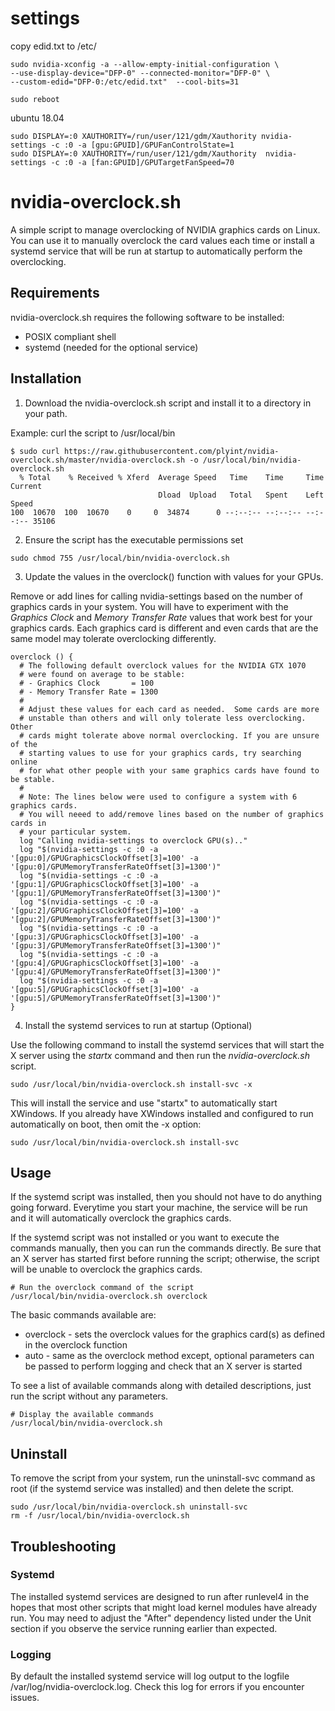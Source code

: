 # settings
copy edid.txt to /etc/
```
sudo nvidia-xconfig -a --allow-empty-initial-configuration \
--use-display-device="DFP-0" --connected-monitor="DFP-0" \
--custom-edid="DFP-0:/etc/edid.txt"  --cool-bits=31

sudo reboot
```
ubuntu 18.04
```
sudo DISPLAY=:0 XAUTHORITY=/run/user/121/gdm/Xauthority nvidia-settings -c :0 -a [gpu:GPUID]/GPUFanControlState=1
sudo DISPLAY=:0 XAUTHORITY=/run/user/121/gdm/Xauthority  nvidia-settings -c :0 -a [fan:GPUID]/GPUTargetFanSpeed=70
```

# nvidia-overclock.sh

A simple script to manage overclocking of NVIDIA graphics cards on Linux.  You can use it to manually overclock the card values each time or install a systemd service that will be run at startup to automatically perform the overclocking.

## Requirements

nvidia-overclock.sh requires the following software to be installed:

* POSIX compliant shell
* systemd (needed for the optional service)

## Installation

1. Download the nvidia-overclock.sh script and install it to a directory in your path.

Example: curl the script to /usr/local/bin
```
$ sudo curl https://raw.githubusercontent.com/plyint/nvidia-overclock.sh/master/nvidia-overclock.sh -o /usr/local/bin/nvidia-overclock.sh
  % Total    % Received % Xferd  Average Speed   Time    Time     Time  Current
                                 Dload  Upload   Total   Spent    Left  Speed
100  10670  100  10670    0     0  34874      0 --:--:-- --:--:-- --:--:-- 35106
```

2. Ensure the script has the executable permissions set
```
sudo chmod 755 /usr/local/bin/nvidia-overclock.sh
```

3. Update the values in the overclock() function with values for your GPUs. 

Remove or add lines for calling nvidia-settings based on the number of graphics cards in your system.  You will have to experiment with the *Graphics Clock* and *Memory Transfer Rate* values that work best for your graphics cards.  Each graphics card is different and even cards that are the same model may tolerate overclocking differently.

```
overclock () {
  # The following default overclock values for the NVIDIA GTX 1070 
  # were found on average to be stable:
  # - Graphics Clock       = 100
  # - Memory Transfer Rate = 1300
  #
  # Adjust these values for each card as needed.  Some cards are more 
  # unstable than others and will only tolerate less overclocking.  Other
  # cards might tolerate above normal overclocking. If you are unsure of the 
  # starting values to use for your graphics cards, try searching online
  # for what other people with your same graphics cards have found to be stable.
  #
  # Note: The lines below were used to configure a system with 6 graphics cards.
  # You will neeed to add/remove lines based on the number of graphics cards in 
  # your particular system.
  log "Calling nvidia-settings to overclock GPU(s).."
  log "$(nvidia-settings -c :0 -a '[gpu:0]/GPUGraphicsClockOffset[3]=100' -a '[gpu:0]/GPUMemoryTransferRateOffset[3]=1300')"
  log "$(nvidia-settings -c :0 -a '[gpu:1]/GPUGraphicsClockOffset[3]=100' -a '[gpu:1]/GPUMemoryTransferRateOffset[3]=1300')"
  log "$(nvidia-settings -c :0 -a '[gpu:2]/GPUGraphicsClockOffset[3]=100' -a '[gpu:2]/GPUMemoryTransferRateOffset[3]=1300')"
  log "$(nvidia-settings -c :0 -a '[gpu:3]/GPUGraphicsClockOffset[3]=100' -a '[gpu:3]/GPUMemoryTransferRateOffset[3]=1300')"
  log "$(nvidia-settings -c :0 -a '[gpu:4]/GPUGraphicsClockOffset[3]=100' -a '[gpu:4]/GPUMemoryTransferRateOffset[3]=1300')"
  log "$(nvidia-settings -c :0 -a '[gpu:5]/GPUGraphicsClockOffset[3]=100' -a '[gpu:5]/GPUMemoryTransferRateOffset[3]=1300')"
}
```

4. Install the systemd services to run at startup (Optional)

Use the following command to install the systemd services that will start the X server using the *startx* command and then run the *nvidia-overclock.sh* script.

```
sudo /usr/local/bin/nvidia-overclock.sh install-svc -x
```

This will install the service and use "startx" to automatically start
XWindows.  If you already have XWindows installed and configured to run
automatically on boot, then omit the -x option:

```
sudo /usr/local/bin/nvidia-overclock.sh install-svc
```

## Usage

If the systemd script was installed, then you should not have to do anything going forward.  Everytime you start your machine, the service will be run and it will automatically overclock the graphics cards.

If the systemd script was not installed or you want to execute the commands manually, then you can run the commands directly.  Be sure that an X server has started first before running the script; otherwise, the script will be unable to overclock the graphics cards.

```
# Run the overclock command of the script
/usr/local/bin/nvidia-overclock.sh overclock
```

The basic commands available are:
* overclock - sets the overclock values for the graphics card(s) as defined in the overclock function
* auto - same as the overclock method except, optional parameters can be passed to perform logging and check that an X server is started

To see a list of available commands along with detailed descriptions, just run the script without any parameters.

```
# Display the available commands
/usr/local/bin/nvidia-overclock.sh
```

## Uninstall

To remove the script from your system, run the uninstall-svc command as root (if the systemd service was installed) and then delete the script.

```
sudo /usr/local/bin/nvidia-overclock.sh uninstall-svc
rm -f /usr/local/bin/nvidia-overclock.sh
```

## Troubleshooting

### Systemd
The installed systemd services are designed to run after runlevel4 in the hopes that most other scripts that might load kernel modules have already run.  You may need to adjust the "After" dependency listed under the Unit section if you observe the service running earlier than expected.

### Logging
By default the installed systemd service will log output to the logfile /var/log/nvidia-overclock.log.  Check this log for errors if you encounter issues.
